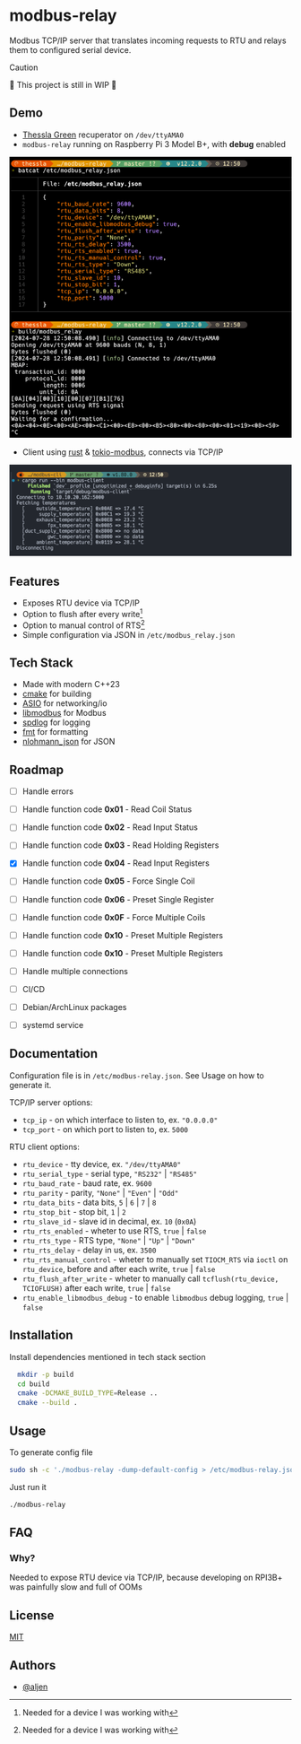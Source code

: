
# modbus-relay

Modbus TCP/IP server that translates incoming requests to RTU and relays them to configured serial device.

> [!CAUTION]
> 🚧 This project is still in WIP 🚧

## Demo

- [Thessla Green](https://thesslagreen.com) recuperator on `/dev/ttyAMA0`
- `modbus-relay` running on Raspberry Pi 3 Model B+, with **debug** enabled

![modbus_relay.png](docs/modbus_relay.png)

- Client using [rust](https://www.rust-lang.org) & [tokio-modbus](https://github.com/slowtec/tokio-modbus), connects via TCP/IP

![modbus_client.png](docs/modbus_client.png)

## Features

- Exposes RTU device via TCP/IP
- Option to flush after every write[^1]
- Option to manual control of RTS[^1]
- Simple configuration via JSON in `/etc/modbus_relay.json`

[^1]: Needed for a device I was working with

## Tech Stack

- Made with modern C++23
- [cmake](https://cmake.org) for building
- [ASIO](https://think-async.com/Asio/) for networking/io
- [libmodbus](https://github.com/stephane/libmodbus) for Modbus
- [spdlog](https://github.com/gabime/spdlog) for logging
- [fmt](https://github.com/fmtlib/fmt) for formatting
- [nlohmann_json](https://github.com/nlohmann/json) for JSON

## Roadmap

- [ ] Handle errors

- [ ] Handle function code **0x01** - Read Coil Status

- [ ] Handle function code **0x02** - Read Input Status

- [ ] Handle function code **0x03** - Read Holding Registers

- [X] Handle function code **0x04** - Read Input Registers

- [ ] Handle function code **0x05** - Force Single Coil

- [ ] Handle function code **0x06** - Preset Single Register

- [ ] Handle function code **0x0F** - Force Multiple Coils

- [ ] Handle function code **0x10** - Preset Multiple Registers

- [ ] Handle function code **0x10** - Preset Multiple Registers

- [ ] Handle multiple connections

- [ ] CI/CD

- [ ] Debian/ArchLinux packages

- [ ] systemd service

## Documentation

Configuration file is in `/etc/modbus-relay.json`. See Usage on how to generate it.

TCP/IP server options:

- `tcp_ip` - on which interface to listen to, ex. `"0.0.0.0"`
- `tcp_port` - on which port to listen to, ex. `5000`

RTU client options:

- `rtu_device` - tty device, ex. `"/dev/ttyAMA0"`
- `rtu_serial_type` - serial type, `"RS232"` | `"RS485"`
- `rtu_baud_rate` - baud rate, ex. `9600`
- `rtu_parity` - parity, `"None"` | `"Even"` | `"Odd"`
- `rtu_data_bits` - data bits, `5` | `6` | `7` | `8`
- `rtu_stop_bit` - stop bit, `1` | `2`
- `rtu_slave_id` - slave id in decimal, ex. `10` (`0x0A`)
- `rtu_rts_enabled` - wheter to use RTS, `true` | `false`
- `rtu_rts_type` - RTS type, `"None"` | `"Up"` | `"Down"`
- `rtu_rts_delay` - delay in us, ex. `3500`
- `rtu_rts_manual_control` - wheter to manually set `TIOCM_RTS` via `ioctl` on `rtu_device`, before and after each write, `true` | `false`
- `rtu_flush_after_write` - wheter to manually call `tcflush(rtu_device, TCIOFLUSH)` after each write, `true` | `false`
- `rtu_enable_libmodbus_debug` - to enable `libmodbus` debug logging, `true` | `false`

## Installation

Install dependencies mentioned in tech stack section

```bash
  mkdir -p build
  cd build
  cmake -DCMAKE_BUILD_TYPE=Release ..
  cmake --build .
```

## Usage

To generate config file

```bash
sudo sh -c './modbus-relay -dump-default-config > /etc/modbus-relay.json'
```

Just run it

```bash
./modbus-relay
```

## FAQ

### Why?

Needed to expose RTU device via TCP/IP, because developing on RPI3B+ was painfully slow and full of OOMs

## License

[MIT](https://choosealicense.com/licenses/mit/)

## Authors

- [@aljen](https://www.github.com/aljen)
